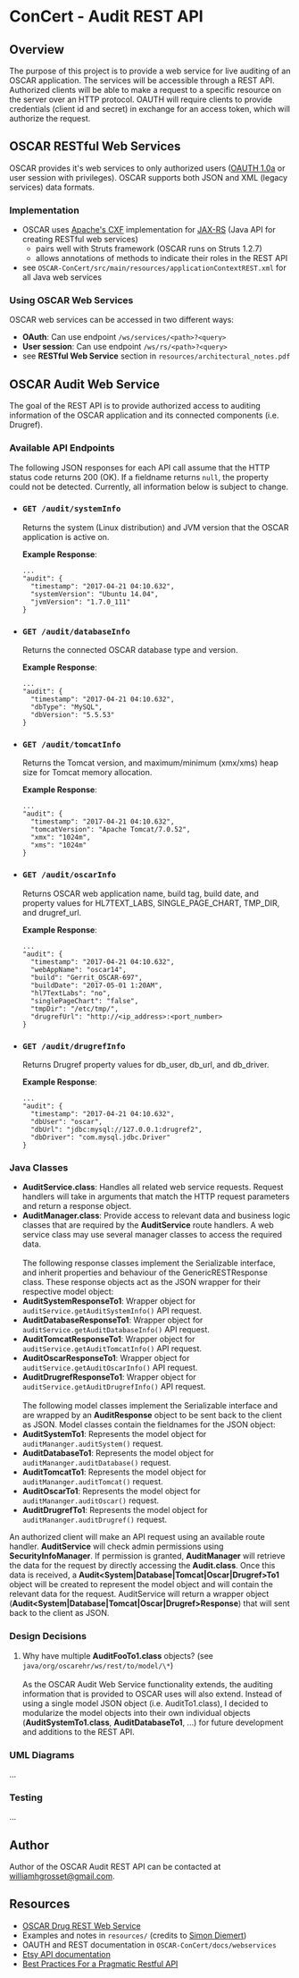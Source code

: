 # ConCert - Audit REST API
## Overview
The purpose of this project is to provide a web service for live auditing of an OSCAR application. The services will be accessible through a REST API. Authorized clients will be able to make a request to a specific resource on the server over an HTTP protocol. OAUTH will require clients to provide credentials (client id and secret) in exchange for an access token, which will authorize the request.

## OSCAR RESTful Web Services
OSCAR provides it's web services to only authorized users ([OAUTH 1.0a](https://oauth.net/core/1.0a/) or user session with privileges). OSCAR supports both JSON and XML (legacy services) data formats.

### Implementation
+ OSCAR uses [Apache's CXF](https://en.wikipedia.org/wiki/Apache_CXF) implementation for [JAX-RS](https://en.wikipedia.org/wiki/Java_API_for_XML_Web_Services) (Java API for creating RESTful web services)
    - pairs well with Struts framework (OSCAR runs on Struts 1.2.7)
    - allows annotations of methods to indicate their roles in the REST API
+ see ```OSCAR-ConCert/src/main/resources/applicationContextREST.xml``` for all Java web services

### Using OSCAR Web Services
OSCAR web services can be accessed in two different ways:
+ **OAuth**: Can use endpoint ```/ws/services/<path>?<query>```
+ **User session**: Can use endpoint ```/ws/rs/<path>?<query>```
+ see **RESTful Web Service** section in ```resources/architectural_notes.pdf```

## OSCAR Audit Web Service
The goal of the REST API is to provide authorized access to auditing information of the OSCAR application and its connected components (i.e. Drugref).

### Available API Endpoints
The following JSON responses for each API call assume that the HTTP status code returns 200 (OK). If a fieldname returns `null`, the property could not be detected. Currently, all information below is subject to change.
+ ### ```GET /audit/systemInfo```

  Returns the system (Linux distribution) and JVM version that the OSCAR application is active on.

  **Example Response**:
  ```
  ...
  "audit": {
    "timestamp": "2017-04-21 04:10.632",
    "systemVersion": "Ubuntu 14.04",
    "jvmVersion": "1.7.0_111"
  }
  ```
+ ### ```GET /audit/databaseInfo```

  Returns the connected OSCAR database type and version.  
  
  **Example Response**:
  ```
  ...
  "audit": {
    "timestamp": "2017-04-21 04:10.632",
    "dbType": "MySQL",
    "dbVersion": "5.5.53"
  }
  ```
+ ### ```GET /audit/tomcatInfo```

  Returns the Tomcat version, and maximum/minimum (xmx/xms) heap size for Tomcat memory allocation.  
  
  **Example Response**:
  ```
  ...
  "audit": {
    "timestamp": "2017-04-21 04:10.632",
    "tomcatVersion": "Apache Tomcat/7.0.52",
    "xmx": "1024m",
    "xms": "1024m"
  }
  ```
+ ### ```GET /audit/oscarInfo```

  Returns OSCAR web application name, build tag, build date, and property values for HL7TEXT_LABS, SINGLE_PAGE_CHART, TMP_DIR, and drugref_url. 
  
  **Example Response**:
  ```
  ...
  "audit": {
    "timestamp": "2017-04-21 04:10.632",
    "webAppName": "oscar14",
    "build": "Gerrit_OSCAR-697",
    "buildDate": "2017-05-01 1:20AM",
    "hl7TextLabs": "no",
    "singlePageChart": "false",
    "tmpDir": "/etc/tmp/",
    "drugrefUrl": "http://<ip_address>:<port_number>
  }
  ```
+ ### ```GET /audit/drugrefInfo```

  Returns Drugref property values for db_user, db_url, and db_driver.
  
  **Example Response**:
  ```
  ...
  "audit": {
    "timestamp": "2017-04-21 04:10.632",
    "dbUser": "oscar",
    "dbUrl": "jdbc:mysql://127.0.0.1:drugref2",
    "dbDriver": "com.mysql.jdbc.Driver"
  }
  ```

### Java Classes
+ **AuditService.class**: Handles all related web service requests. Request handlers will take in arguments that match the HTTP request parameters and return a response object.
+ **AuditManager.class**: Provide access to relevant data and business logic classes that are required by the **AuditService** route handlers. A web service class may use several manager classes to access the required data.<br><br>
  The following response classes implement the Serializable interface, and inherit properties and behaviour of the GenericRESTResponse class. These response objects act as the JSON wrapper for their respective model object:
+ **AuditSystemResponseTo1**: Wrapper object for `auditService.getAuditSystemInfo()` API request.
+ **AuditDatabaseResponseTo1**: Wrapper object for `auditService.getAuditDatabaseInfo()` API request. 
+ **AuditTomcatResponseTo1**: Wrapper object for `auditService.getAuditTomcatInfo()` API request. 
+ **AuditOscarResponseTo1**: Wrapper object for `auditService.getAuditOscarInfo()` API request. 
+ **AuditDrugrefResponseTo1**: Wrapper object for `auditService.getAuditDrugrefInfo()` API request.<br><br>
  The following model classes implement the Serializable interface and are wrapped by an **AuditResponse** object to be sent back to the client as JSON. Model classes contain the fieldnames for the JSON object:
+ **AuditSystemTo1**: Represents the model object for `auditMananger.auditSystem()` request.
+ **AuditDatabaseTo1**: Represents the model object for `auditMananger.auditDatabase()` request.
+ **AuditTomcatTo1**: Represents the model object for `auditMananger.auditTomcat()` request.
+ **AuditOscarTo1**: Represents the model object for `auditMananger.auditOscar()` request.
+ **AuditDrugrefTo1**: Represents the model object for `auditMananger.auditDrugref()` request.

An authorized client will make an API request using an available route handler. **AuditService** will check admin permissions using **SecurityInfoManager**. If permission is granted, **AuditManager** will retrieve the data for the request by directly accessing the **Audit.class**. Once this data is received, a **Audit<System|Database|Tomcat|Oscar|Drugref>To1** object will be created to represent the model object and will contain the relevant data for the request. AuditService will return a wrapper object (**Audit<System|Database|Tomcat|Oscar|Drugref>Response**) that will sent back to the client as JSON.

### Design Decisions
1. Why have multiple **AuditFooTo1.class** objects? (see `java/org/oscarehr/ws/rest/to/model/\*`)<br><br>
As the OSCAR Audit Web Service functionality extends, the auditing information that is provided to OSCAR uses will also extend. Instead of using a single model JSON object (i.e. AuditTo1.class), I decided to modularize the model objects into their own individual objects (**AuditSystemTo1.class**, **AuditDatabaseTo1**, ...) for future development and additions to the REST API.

### UML Diagrams
...

### Testing
...

## Author
Author of the OSCAR Audit REST API can be contacted at williamhgrosset@gmail.com.

## Resources
+ [OSCAR Drug REST Web Service](https://github.com/williamgrosset/OSCAR-ConCert/commit/4964b70cf4963b44cc3d2feba17d5e9b7df159a5)
+ Examples and notes in ```resources/``` (credits to [Simon Diemert](https://github.com/sdiemert))
+ OAUTH and REST documentation in ```OSCAR-ConCert/docs/webservices```
+ [Etsy API documentation](https://etsy.com/developers/documentation/getting_started/api_basics)
+ [Best Practices For a Pragmatic Restful API](http://vinaysahni.com/best-practices-for-a-pragmatic-restful-api)

